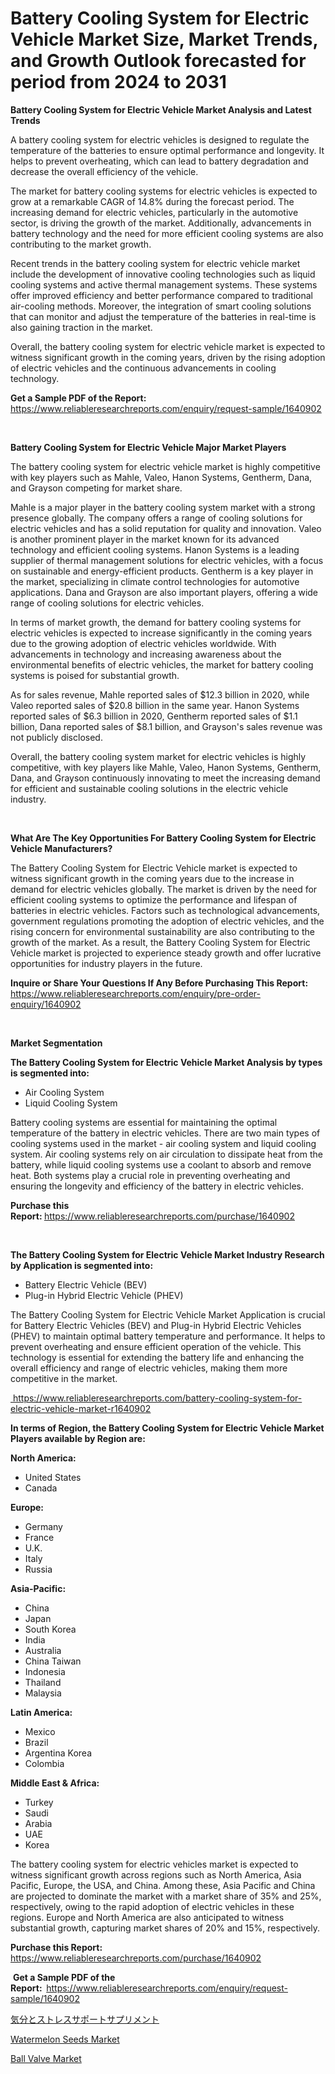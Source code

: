 <p><h1>Battery Cooling System for Electric Vehicle Market Size, Market Trends, and Growth Outlook forecasted for period from 2024 to 2031</h1></p><p><strong>Battery Cooling System for Electric Vehicle Market Analysis and Latest Trends</strong></p>
<p><p>A battery cooling system for electric vehicles is designed to regulate the temperature of the batteries to ensure optimal performance and longevity. It helps to prevent overheating, which can lead to battery degradation and decrease the overall efficiency of the vehicle.</p><p>The market for battery cooling systems for electric vehicles is expected to grow at a remarkable CAGR of 14.8% during the forecast period. The increasing demand for electric vehicles, particularly in the automotive sector, is driving the growth of the market. Additionally, advancements in battery technology and the need for more efficient cooling systems are also contributing to the market growth.</p><p>Recent trends in the battery cooling system for electric vehicle market include the development of innovative cooling technologies such as liquid cooling systems and active thermal management systems. These systems offer improved efficiency and better performance compared to traditional air-cooling methods. Moreover, the integration of smart cooling solutions that can monitor and adjust the temperature of the batteries in real-time is also gaining traction in the market.</p><p>Overall, the battery cooling system for electric vehicle market is expected to witness significant growth in the coming years, driven by the rising adoption of electric vehicles and the continuous advancements in cooling technology.</p></p>
<p><strong>Get a Sample PDF of the Report:&nbsp;</strong> <a href="https://www.reliableresearchreports.com/enquiry/request-sample/1640902">https://www.reliableresearchreports.com/enquiry/request-sample/1640902</a></p>
<p>&nbsp;</p>
<p><strong>Battery Cooling System for Electric Vehicle Major Market Players</strong></p>
<p><p>The battery cooling system for electric vehicle market is highly competitive with key players such as Mahle, Valeo, Hanon Systems, Gentherm, Dana, and Grayson competing for market share. </p><p>Mahle is a major player in the battery cooling system market with a strong presence globally. The company offers a range of cooling solutions for electric vehicles and has a solid reputation for quality and innovation. Valeo is another prominent player in the market known for its advanced technology and efficient cooling systems. Hanon Systems is a leading supplier of thermal management solutions for electric vehicles, with a focus on sustainable and energy-efficient products. Gentherm is a key player in the market, specializing in climate control technologies for automotive applications. Dana and Grayson are also important players, offering a wide range of cooling solutions for electric vehicles.</p><p>In terms of market growth, the demand for battery cooling systems for electric vehicles is expected to increase significantly in the coming years due to the growing adoption of electric vehicles worldwide. With advancements in technology and increasing awareness about the environmental benefits of electric vehicles, the market for battery cooling systems is poised for substantial growth.</p><p>As for sales revenue, Mahle reported sales of $12.3 billion in 2020, while Valeo reported sales of $20.8 billion in the same year. Hanon Systems reported sales of $6.3 billion in 2020, Gentherm reported sales of $1.1 billion, Dana reported sales of $8.1 billion, and Grayson's sales revenue was not publicly disclosed. </p><p>Overall, the battery cooling system market for electric vehicles is highly competitive, with key players like Mahle, Valeo, Hanon Systems, Gentherm, Dana, and Grayson continuously innovating to meet the increasing demand for efficient and sustainable cooling solutions in the electric vehicle industry.</p></p>
<p>&nbsp;</p>
<p><strong>What Are The Key Opportunities For Battery Cooling System for Electric Vehicle Manufacturers?</strong></p>
<p><p>The Battery Cooling System for Electric Vehicle market is expected to witness significant growth in the coming years due to the increase in demand for electric vehicles globally. The market is driven by the need for efficient cooling systems to optimize the performance and lifespan of batteries in electric vehicles. Factors such as technological advancements, government regulations promoting the adoption of electric vehicles, and the rising concern for environmental sustainability are also contributing to the growth of the market. As a result, the Battery Cooling System for Electric Vehicle market is projected to experience steady growth and offer lucrative opportunities for industry players in the future.</p></p>
<p><strong>Inquire or Share Your Questions If Any Before Purchasing This Report:</strong> <a href="https://www.reliableresearchreports.com/enquiry/pre-order-enquiry/1640902">https://www.reliableresearchreports.com/enquiry/pre-order-enquiry/1640902</a></p>
<p>&nbsp;</p>
<p><strong>Market Segmentation</strong></p>
<p><strong>The Battery Cooling System for Electric Vehicle Market Analysis by types is segmented into:</strong></p>
<p><ul><li>Air Cooling System</li><li>Liquid Cooling System</li></ul></p>
<p><p>Battery cooling systems are essential for maintaining the optimal temperature of the battery in electric vehicles. There are two main types of cooling systems used in the market - air cooling system and liquid cooling system. Air cooling systems rely on air circulation to dissipate heat from the battery, while liquid cooling systems use a coolant to absorb and remove heat. Both systems play a crucial role in preventing overheating and ensuring the longevity and efficiency of the battery in electric vehicles.</p></p>
<p><strong>Purchase this Report:&nbsp;</strong><a href="https://www.reliableresearchreports.com/purchase/1640902">https://www.reliableresearchreports.com/purchase/1640902</a></p>
<p>&nbsp;</p>
<p><strong>The Battery Cooling System for Electric Vehicle Market Industry Research by Application is segmented into:</strong></p>
<p><ul><li>Battery Electric Vehicle (BEV)</li><li>Plug-in Hybrid Electric Vehicle (PHEV)</li></ul></p>
<p><p>The Battery Cooling System for Electric Vehicle Market Application is crucial for Battery Electric Vehicles (BEV) and Plug-in Hybrid Electric Vehicles (PHEV) to maintain optimal battery temperature and performance. It helps to prevent overheating and ensure efficient operation of the vehicle. This technology is essential for extending the battery life and enhancing the overall efficiency and range of electric vehicles, making them more competitive in the market.</p></p>
<p><a href="https://www.reliableresearchreports.com/battery-cooling-system-for-electric-vehicle-market-r1640902">&nbsp;https://www.reliableresearchreports.com/battery-cooling-system-for-electric-vehicle-market-r1640902</a></p>
<p><strong>In terms of Region, the Battery Cooling System for Electric Vehicle Market Players available by Region are:</strong></p>
<p>
    <p> <strong> North America: </strong>
        <ul>
            <li>United States</li>
            <li>Canada</li>
        </ul>
        </p> 
    <p> <strong> Europe: </strong>
        <ul>
            <li>Germany</li>
            <li>France</li>
            <li>U.K.</li>
            <li>Italy</li>
            <li>Russia</li>
        </ul>
        </p> 
    <p> <strong> Asia-Pacific: </strong>
        <ul>
            <li>China</li>
            <li>Japan</li>
            <li>South Korea</li>
            <li>India</li>
            <li>Australia</li>
            <li>China Taiwan</li>
            <li>Indonesia</li>
            <li>Thailand</li>
            <li>Malaysia</li>
        </ul>
        </p> 
    <p> <strong> Latin America: </strong>
        <ul>
            <li>Mexico</li>
            <li>Brazil</li>
            <li>Argentina Korea</li>
            <li>Colombia</li>
        </ul>
        </p> 
    <p> <strong> Middle East & Africa: </strong>
        <ul>
            <li>Turkey</li>
            <li>Saudi</li>
            <li>Arabia</li>
            <li>UAE</li>
            <li>Korea</li>
        </ul>
    </p>
    </p>
<p><p>The battery cooling system for electric vehicles market is expected to witness significant growth across regions such as North America, Asia Pacific, Europe, the USA, and China. Among these, Asia Pacific and China are projected to dominate the market with a market share of 35% and 25%, respectively, owing to the rapid adoption of electric vehicles in these regions. Europe and North America are also anticipated to witness substantial growth, capturing market shares of 20% and 15%, respectively.</p></p>
<p><strong>Purchase this Report: </strong><a href="https://www.reliableresearchreports.com/purchase/1640902">https://www.reliableresearchreports.com/purchase/1640902</a></p>
<p>&nbsp;<strong>Get a Sample PDF of the Report:&nbsp;&nbsp;</strong><a href="https://www.reliableresearchreports.com/enquiry/request-sample/1640902">https://www.reliableresearchreports.com/enquiry/request-sample/1640902</a></p>
<p><strong></strong></p>
<p><p><a href="https://github.com/lababdou/Market-Research-Report-List-4/blob/main/6110951122077.md">気分とストレスサポートサプリメント</a></p><p><a href="https://github.com/LeilaniWyman2021/Market-Research-Report-List-1/blob/main/watermelon-seeds-market.md">Watermelon Seeds Market</a></p><p><a href="https://issuu.com/reportprime-2/docs/ball-valve-market-size-2030.pptx">Ball Valve Market</a></p></p>